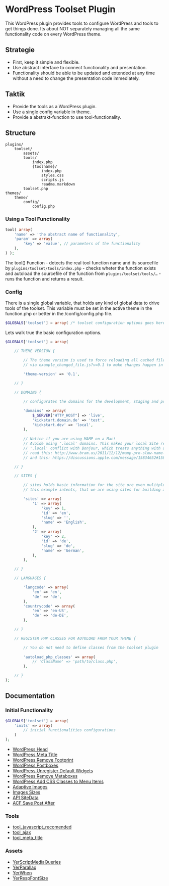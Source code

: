 WordPress Toolset Plugin
===============

This WordPress plugin provides tools to configure WordPress and tools to get things done.
Its about NOT separately managing all the same functionality code on every WordPress theme. 

Strategie
---------------
- First, keep it simple and flexible.
- Use abstract interface to connect functionality and presentation.
- Functionality should be able to be updated and extended at any time without a need to change the presentation code immediately.

Taktik
---------------
- Provide the tools as a WordPress plugin.
- Use a single config variable in theme.
- Provide a abstrakt-function to use tool-functionality.

Structure
---------------

	plugins/
		toolset/
			assets/
			tools/
				index.php
				{toolname}/
					index.php
					styles.css
					scripts.js
					readme.markdown
		 	toolset.php
	themes/
		theme/
			config/
				config.php
	
### Using a Tool Functionality

````php
tool( array(
	'name' => 'the abstract name of functionality',
	'param' => array(
		'key' => 'value', // parameters of the functionality
	),
) );
````
The tool() Function
	- detects the real tool function name and its sourcefile by <code>plugins/toolset/tools/index.php</code> 
	- checks wheter the function exists and autoload the sourcefile of the function from <code>plugins/toolset/tools/…</code> 
	- runs the function and returns a result.

### Config

There is a single global variable, that holds any kind of global data to drive tools of the toolset. This variable must be set in the active theme in the function.php or better in the /config/config.php file.

````php
$GLOBALS['toolset'] = array( /* toolset configuration options goes here */ );
````

Lets walk true the basic configuration options.

````php
$GLOBALS['toolset'] = array(

	// THEME VERSION {

		// The theme version is used to force reloading all cached files of a theme
		// via example_changed_file.js?v=0.1 to make changes happen in a browser.
		
		'theme-version' => '0.1',

	// }

	// DOMAINS {

		// configurates the domains for the development, staging and production server

		'domains' => array(
			$_SERVER["HTTP_HOST"] => 'live',
			'kickstart.domain.de' => 'test',
			'kickstart.dev' => 'local',
		),
		
		// Notice if you are using MAMP on a Mac!
		// Avoide using '.local' domains. This makes your local Site realy slow because
		// '.local' conflict with Bonjour, which treats anything with a '.local' TLD as a Bonjour server.
		// read this: http://www.bram.us/2011/12/12/mamp-pro-slow-name-resolving-with-local-vhosts-in-lion-fix/
		// and this: https://discussions.apple.com/message/15834652#15834652.

	// }

	// SITES {

		// sites holds basic information for the site ore even mulitple sites on a WordPress multisite installation
		// this example intents, that we are using sites for building a multilanguage website

		'sites' => array(
			'1' => array(
				'key' => 1,
				'id' => 'en',
				'slug' => '',
				'name' => 'English',
			),
			'2' => array(
				'key' => 2,
				'id' => 'de',
				'slug' => 'de',
				'name' => 'German',
			),
		),

	// }

	// LANGUAGES {

		'langcode' => array(
			'en' => 'en',
			'de' => 'de',
		),
		'countrycode' => array(
			'en' => 'en-US',
			'de' => 'de-DE',
		),

	// }

	// REGISTER PHP CLASSES FOR AUTOLOAD FROM YOUR THEME {

		// You do not need to define classes from the toolset plugin
		
		'autoload_php_classes' => array(
			// 'ClassName' => 'path/to/class.php',
		),

	// }
);
````

Documentation
---------------

### Initial Functionality

````php
$GLOBALS['toolset'] = array(
	'inits' => array(
		// initial functionalities configurations
	)
);
````

* [WordPress Head](docs/tool_wp_head.markdown)
* [WordPress Meta Title](docs/tool_meta_title.markdown)
* [WordPress Remove Footprint](docs/tool_remove_wp_footprint.markdown)
* [WordPress Postboxes](tools/tool_postboxes/readme.markdown)
* [WordPress Unregister Default Widgets](tools/tool_widgets_unregister_defaults/readme.markdown)
* [WordPress Remove Metaboxes](tools/tool_metabox_remove/readme.markdown)
* [WordPress Add CSS Classes to Menu Items](tools/tool_menu_add_css_classes/readme.markdown)
* [Adaptive Images](tools/tool_adaptive_images/readme.markdown)
* [Images Sizes](tools/tool_image_sizes/readme.markdown)
* [API SiteData](tools/tool_api_sitedata/readme.markdown)
* [ACF Save Post After](tools/tool_acf_save_post_after/readme.markdown)

### Tools

* [tool_javascript_recomended](tools/tool_javascript_recomended/readme.markdown)
* [tool_ajax](tools/tool_ajax/readme.markdown)
* [tool_meta_title](tools/tool_meta_title/readme.markdown)

### Assets

* [YerScriptMediaQueries](docs/yerscriptmediaqueries.markdown)
* [YerParallax](docs/yerparallax.markdown)
* [YerWhen](docs/yerwhen.markdown)
* [YerRespFontSize](docs/yerrespfontsize.markdown)


